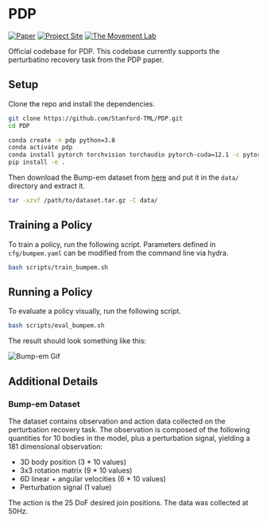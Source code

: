 # PDP

[![Paper](https://img.shields.io/badge/Paper-blue)](https://dl.acm.org/doi/full/10.1145/3680528.3687683)
[![Project Site](https://img.shields.io/badge/Project%20Site-grey.svg)](https://stanford-tml.github.io/PDP.github.io/)
[![The Movement Lab](https://img.shields.io/badge/The%20Movement%20Lab-red.svg)](https://tml.stanford.edu/)

Official codebase for PDP. This codebase currently supports the perturbatino recovery task from the PDP paper.


## Setup

Clone the repo and install the dependencies.

```bash
git clone https://github.com/Stanford-TML/PDP.git
cd PDP

conda create -n pdp python=3.8
conda activate pdp
conda install pytorch torchvision torchaudio pytorch-cuda=12.1 -c pytorch -c nvidia
pip install -e .
```

Then download the Bump-em dataset from [here](https://drive.google.com/file/d/1CnlsnwA1e5U4UFqUj_Uz_l-tkkjQvh1I/view?usp=drive_link) and put it in the `data/` directory and extract it.

```bash
tar -xzvf /path/to/dataset.tar.gz -C data/
```


## Training a Policy

To train a policy, run the following script. Parameters defined in `cfg/bumpem.yaml` can be modified from the command line via hydra.

```bash
bash scripts/train_bumpem.sh
```


## Running a Policy

To evaluate a policy visually, run the following script.

```bash
bash scripts/eval_bumpem.sh
```

The result should look something like this:

![Bump-em Gif](assets/bumpem_eval_result.gif)


## Additional Details

### Bump-em Dataset

The dataset contains observation and action data collected on the perturbation recovery task. The observation is composed of the following quantities for 10 bodies in the model, plus a perturbation signal, yielding a 181 dimensional observation:
- 3D body position (3 * 10 values)
- 3x3 rotation matrix (9 * 10 values)
- 6D linear + angular velocities (6 * 10 values)
- Perturbation signal (1 value)

The action is the 25 DoF desired join positions. The data was collected at 50Hz.
